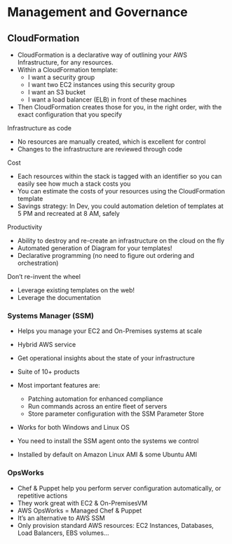 # Management and Governance

## CloudFormation

- CloudFormation is a declarative way of outlining your AWS Infrastructure, for any resources.
- Within a CloudFormation template:
  - I want a security group
  - I want two EC2 instances using this security group
  - I want an S3 bucket
  - I want a load balancer (ELB) in front of these machines
- Then CloudFormation creates those for you, in the right order, with the exact configuration that you specify

Infrastructure as code

- No resources are manually created, which is excellent for control
- Changes to the infrastructure are reviewed through code

Cost

- Each resources within the stack is tagged with an identifier so you can easily see how much a stack costs you
- You can estimate the costs of your resources using the CloudFormation template
- Savings strategy: In Dev, you could automation deletion of templates at 5 PM and recreated at 8 AM, safely

Productivity

- Ability to destroy and re-create an infrastructure on the cloud on the fly
- Automated generation of Diagram for your templates!
- Declarative programming (no need to figure out ordering and orchestration)

Don’t re-invent the wheel

- Leverage existing templates on the web!
- Leverage the documentation

### Systems Manager (SSM)

- Helps you manage your EC2 and On-Premises systems at scale
- Hybrid AWS service
- Get operational insights about the state of your infrastructure
- Suite of 10+ products
- Most important features are:
  - Patching automation for enhanced compliance
  - Run commands across an entire fleet of servers
  - Store parameter configuration with the SSM Parameter Store
- Works for both Windows and Linux OS

- You need to install the SSM agent onto the systems we control
- Installed by default on Amazon Linux AMI & some Ubuntu AMI

### OpsWorks

- Chef & Puppet help you perform server configuration automatically, or repetitive actions
- They work great with EC2 & On-PremisesVM
- AWS OpsWorks = Managed Chef & Puppet
- It’s an alternative to AWS SSM
- Only provision standard AWS resources: EC2 Instances, Databases, Load Balancers, EBS volumes...
